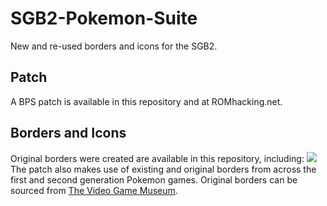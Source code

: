 # SGB2-Pokemon-Suite
New and re-used borders and icons for the SGB2.

## Patch
A BPS patch is available in this repository and at ROMhacking.net.

## Borders and Icons
Original borders were created are available in this repository, including:
![](./Borders_and_Icons/Border_A3_Ash_Pika.png)
The patch also makes use of existing and original borders from across the first and second generation Pokemon games. Original borders can be sourced from [The Video Game Museum](https://www.vgmuseum.com/features/sgb/).
